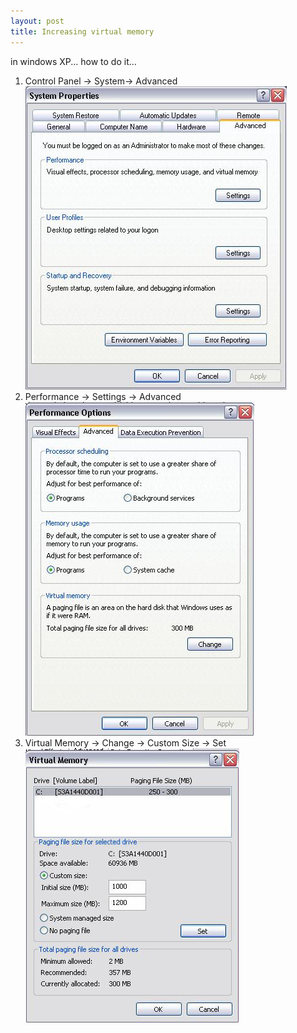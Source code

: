 ```yaml
---
layout: post
title: Increasing virtual memory
---
```


in windows XP... how to do it...

1. Control Panel -> System-> Advanced ![](/img/virmem1.jpg)
2. Performance -> Settings -> Advanced ![](/img/virmem2.jpg)
3. Virtual Memory -> Change -> Custom Size -> Set ![](/img/virmem3.jpg)
